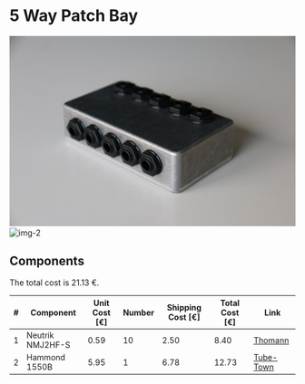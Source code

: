 # 5 Way Patch Bay
![img-1](img-1.jpg)
![img-2](img-2.jpg)

## Components
The total cost is 21.13 €.

|   # |        Component | Unit Cost [€] | Number | Shipping Cost [€] | Total Cost [€] | Link | 
| --- | ---------------- | ------------- | ------ | ----------------- | -------------- | ---- |
|   1 | Neutrik NMJ2HF-S |          0.59 |     10 |              2.50 |           8.40 | [Thomann](https://www.thomann.de/be/neutrik_nmj2hf_s.htm) |
|   2 | Hammond 1550B    |          5.95 |      1 |              6.78 |          12.73 | [Tube-Town](https://www.tube-town.net/ttstore/hammond-diecast-1550b-115-x-64-x-26-mm.html) |
